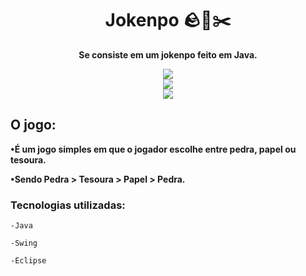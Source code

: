 
<h1 align="center">Jokenpo 
🪨📄✂️</h1>

**<p align="center">Se consiste em um jokenpo feito em Java.</p>**

<div align="center">
<img src="https://user-images.githubusercontent.com/85461392/235330539-bd760b10-a805-4c2a-b9de-b0eabe2ff000.png" />
</div>

<div align="center">
<img src="https://user-images.githubusercontent.com/85461392/235330567-a65bef4e-a573-4a79-abd0-45bb2ebb24e4.png" />
</div>

<div align="center">
<img src="https://user-images.githubusercontent.com/85461392/235330587-cf83d731-6a85-4c84-a15d-fecfc5711b3b.png" />
</div>

<h2>O jogo:</h2>

**•É um jogo simples em que o jogador escolhe entre pedra, papel ou tesoura.**

**•Sendo Pedra > Tesoura > Papel > Pedra.**

<h3>Tecnologias utilizadas:</h3>

`-Java`

`-Swing`

`-Eclipse`
